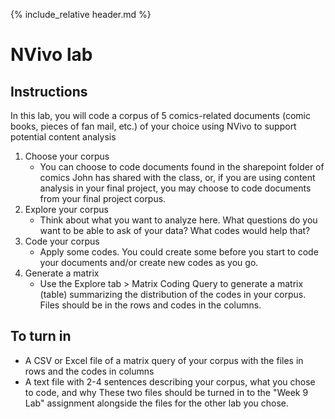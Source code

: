 {% include_relative header.md %}
# NVivo lab
## Instructions
In this lab, you will code a corpus of 5 comics-related documents (comic books, pieces of fan mail, etc.) of your choice using NVivo to support potential content analysis  
1. Choose your corpus
	- You can choose to code documents found in the sharepoint folder of comics John has shared with the class, or, if you are using content analysis in your final project, you may choose to code documents from your final project corpus.
2. Explore your corpus
	- Think about what you want to analyze here. What questions do you want to be able to ask of your data? What codes would help that?
3. Code your corpus
	- Apply some codes. You could create some before you start to code your documents and/or create new codes as you go.
4. Generate a matrix
	- Use the Explore tab > Matrix Coding Query to generate a matrix (table) summarizing the distribution of the codes in your corpus. Files should be in the rows and codes in the columns.

## To turn in
- A CSV or Excel file of a matrix query of your corpus with the files in rows and the codes in columns
- A text file with 2-4 sentences describing your corpus, what you chose to code, and why
These two files should be turned in to the "Week 9 Lab" assignment alongside the files for the other lab you chose.
